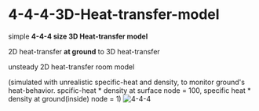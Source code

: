 # 4-4-4-3D-Heat-transfer-model

simple **4-4-4 size 3D Heat-transfer model**

2D heat-transfer **at ground** to 3D heat-transfer

unsteady 2D heat-transfer room model

<plotting of the code>


(simulated with unrealistic specific-heat and density, to monitor ground's heat-behavior. spcific-heat * density at surface node = 100, specific heat * density at ground(inside) node = 1)
![4-4-4](https://user-images.githubusercontent.com/82522118/117492126-21b9ea00-afac-11eb-90e3-545500d3b990.jpg)


